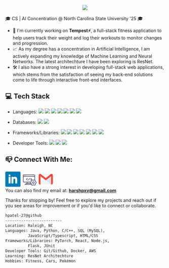 <p align="center">
  <img src="https://capsule-render.vercel.app/api?type=waving&color=614a9b&height=250&section=header&text=Hi,%20I'm%20Harsh%20Patel!&fontSize=60" />
</p>

🎓 CS | AI Concentration @ North Carolina State University '25 🎓
- 🚧 I'm currently working on <a href="https://github.com/hpatel-27/Tempest-Fitness" style="text-decoration:none; color:inherit;"><b style="text-decoration: none; color: inherit;">Tempest⚡</b></a>, a full-stack fitness application to help users track their weight and log their workouts to monitor changes and progression.
- 📈 As my degree has a concentration in Artificial Intelligence, I am actively expanding my knowledge of Machine Learning and Neural Networks. The latest architechture I have been exploring is ResNet. 
- 🛠️ I also have a strong interest in developing full-stack web applications, which stems from the satisfaction of seeing my back-end solutions come to life through interactive front-end interfaces.
## 💻 Tech Stack
- Languages: 
            <img src="https://cdn.jsdelivr.net/gh/devicons/devicon@latest/icons/java/java-original.svg" />
            <img src="https://cdn.jsdelivr.net/gh/devicons/devicon@latest/icons/python/python-original.svg" />
            <img src="https://cdn.jsdelivr.net/gh/devicons/devicon@latest/icons/c/c-original.svg" />
            <img src="https://cdn.jsdelivr.net/gh/devicons/devicon@latest/icons/mysql/mysql-original-wordmark.svg" />
            <img src="https://cdn.jsdelivr.net/gh/devicons/devicon@latest/icons/javascript/javascript-original.svg" />
            <img src="https://cdn.jsdelivr.net/gh/devicons/devicon@latest/icons/html5/html5-original.svg" />
            <img src="https://cdn.jsdelivr.net/gh/devicons/devicon@latest/icons/css3/css3-original.svg" />
          
- Databases:
            <img src="https://cdn.jsdelivr.net/gh/devicons/devicon@latest/icons/mysql/mysql-original-wordmark.svg" />
            <img src="https://cdn.jsdelivr.net/gh/devicons/devicon@latest/icons/postgresql/postgresql-original-wordmark.svg" />

- Frameworks/Libraries:
            <img src="https://cdn.jsdelivr.net/gh/devicons/devicon@latest/icons/spring/spring-original.svg" />
            <img src="https://cdn.jsdelivr.net/gh/devicons/devicon@latest/icons/react/react-original.svg" />
            <img src="https://cdn.jsdelivr.net/gh/devicons/devicon@latest/icons/bootstrap/bootstrap-original.svg" />
            <img src="https://cdn.jsdelivr.net/gh/devicons/devicon@latest/icons/pytorch/pytorch-original.svg" />
            <img src="https://cdn.jsdelivr.net/gh/devicons/devicon@latest/icons/nodejs/nodejs-original-wordmark.svg" />
            <img src="https://cdn.jsdelivr.net/gh/devicons/devicon@latest/icons/junit/junit-plain-wordmark.svg" />
            <img src="https://cdn.jsdelivr.net/gh/devicons/devicon@latest/icons/flask/flask-original-wordmark.svg" />
          
          
- Developer Tools:
            <img src="https://cdn.jsdelivr.net/gh/devicons/devicon@latest/icons/git/git-original-wordmark.svg" />
            <img src="https://cdn.jsdelivr.net/gh/devicons/devicon@latest/icons/docker/docker-original.svg" />
            <img src="https://cdn.jsdelivr.net/gh/devicons/devicon@latest/icons/amazonwebservices/amazonwebservices-original-wordmark.svg" />
          
## 📪 Connect With Me:
[![LinkedIn](./assets/linkedin_icon.png)](https://www.linkedin.com/in/harsh-patel10/)
[![Portfolio](./assets/website_icon.png)](https://hpatel-27.github.io/)
[![Email](./assets/gmail_icon.png)](mailto:harshpxv@gmail.com) \
You can also find my email at: [**harshpxv@gmail.com**](mailto:harshpxv@gmail.com)

Thanks for stopping by! Feel free to explore my projects and reach out if you see areas for improvement or if you'd like to connect or collaborate.
```
hpatel-27@github
-------------------------
Location: Raleigh, NC
Languages: Java, Python, C/C++, SQL (MySQL),
          JavaScript/Typescript, HTML/CSS
Frameworks/Libraries: PyTorch, React, Node.js,
          Flask, JUnit
Developer Tools: Git/Github, Docker, AWS
Learning: ResNet Architechture
Hobbies: Fitness, Cars, Pokémon
```
